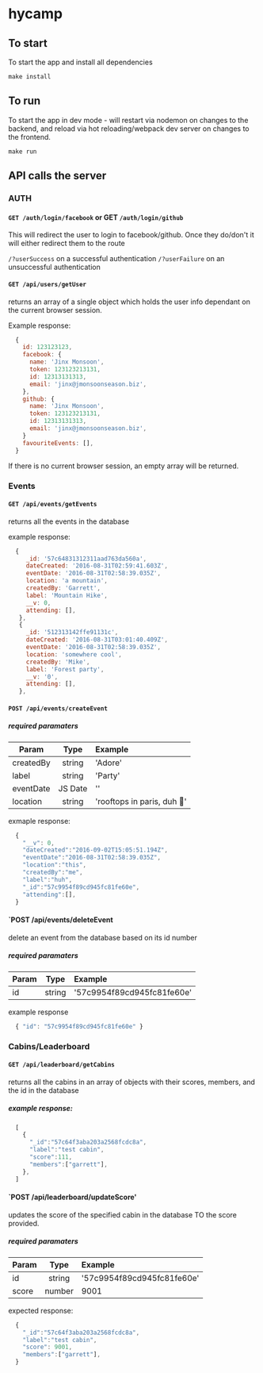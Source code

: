 # hycamp

## To start

To start the app and install all dependencies

```make install```

## To run

To start the app in dev mode - will restart via nodemon on changes to the backend, and reload via hot reloading/webpack dev server on changes to the frontend.

```make run```

## API calls the server

### AUTH

#### `GET /auth/login/facebook` or GET `/auth/login/github`

This will redirect the user to login to facebook/github. Once they do/don't it will either redirect them to the route

`/?userSuccess` on a successful authentication 
`/?userFailure` on an unsuccessful authentication


#### `GET /api/users/getUser`

returns an array of a single object which holds the user info dependant on the current browser session.

Example response:
```Javascript
  {
    id: 123123123,
    facebook: {
      name: 'Jinx Monsoon',
      token: 123123213131,
      id: 12313131313,
      email: 'jinx@jmonsoonseason.biz',
    },
    github: {
      name: 'Jinx Monsoon',
      token: 123123213131,
      id: 12313131313,
      email: 'jinx@jmonsoonseason.biz',
    }
    favouriteEvents: [],
  }
```

If there is no current browser session, an empty array will be returned.

### Events

#### `GET /api/events/getEvents`

returns all the events in the database

example response: 
```javascript
  {
     _id: '57c64831312311aad763da560a',
     dateCreated: '2016-08-31T02:59:41.603Z',
     eventDate: '2016-08-31T02:58:39.035Z',
     location: 'a mountain',
     createdBy: 'Garrett',
     label: 'Mountain Hike',
     __v: 0,
     attending: [],
   },
   {
     _id: '512313142ffe91131c',
     dateCreated: '2016-08-31T03:01:40.409Z',
     eventDate: '2016-08-31T02:58:39.035Z',
     location: 'somewhere cool',
     createdBy: 'Mike',
     label: 'Forest party',
     __v: '0',
     attending: [],
   },
```

#### `POST /api/events/createEvent`

##### required paramaters

| Param         | Type          | Example                    |    
| ------------- |:-------------:| :--------------------------|
| createdBy     | string        | 'Adore'                    |
| label         | string        | 'Party'                    |
| eventDate     | JS Date       | ''                         |
| location      | string        | 'rooftops in paris, duh 💁'|

exmaple response:
```javascript
  {
    "__v": 0,
    "dateCreated":"2016-09-02T15:05:51.194Z",
    "eventDate":"2016-08-31T02:58:39.035Z",
    "location":"this",
    "createdBy":"me",
    "label":"huh",
    "_id":"57c9954f89cd945fc81fe60e",
    "attending":[],
  }
```

#### `POST /api/events/deleteEvent

delete an event from the database based on its id number

##### required paramaters
| Param         | Type          | Example                    |    
| ------------- |:-------------:| :--------------------------|
| id            | string        | '57c9954f89cd945fc81fe60e' |

example response
```javascript
  { "id": "57c9954f89cd945fc81fe60e" }
```

### Cabins/Leaderboard

#### `GET /api/leaderboard/getCabins`

returns all the cabins in an array of objects with their scores, members, and the id in the database

##### example response:
```javascript
  [
    {
      "_id":"57c64f3aba203a2568fcdc8a",
      "label":"test cabin",
      "score":111,
      "members":["garrett"],
    },
  ]
```
#### `POST /api/leaderboard/updateScore'

updates the score of the specified cabin in the database TO the score provided.

##### required paramaters
| Param         | Type          | Example                    |    
| ------------- |:-------------:| :--------------------------|
| id            | string        | '57c9954f89cd945fc81fe60e' |
| score         | number        | 9001                       |

expected response:

```javascript
  {
    "_id":"57c64f3aba203a2568fcdc8a",
    "label":"test cabin",
    "score": 9001,
    "members":["garrett"],
  }
```


